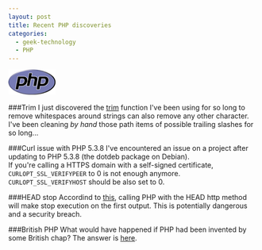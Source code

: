 ```yaml
---
layout: post
title: Recent PHP discoveries
categories:
  - geek-technology
  - PHP
---
```


<img src="/img/2011-08-25-recent-php-discoveries/php-med-trans.png" class="post-img"/>

###Trim
I just discovered the [trim](http://us.php.net/manual/en/function.trim.php "trim documentation") function I've been using for so long to remove whitespaces around strings can also remove any other character. I've been cleaning _by hand_ those path items of possible trailing slashes for so long...

###Curl issue with PHP 5.3.8
I've encountered an issue on a project after updating to PHP 5.3.8 (the dotdeb package on Debian).  
If you're calling a HTTPS domain with a self-signed certificate, `CURLOPT_SSL_VERIFYPEER` to 0 is not enough anymore. `CURLOPT_SSL_VERIFYHOST` should be also set to 0.

###HEAD stop
Accordind to [this](https://students.mimuw.edu.pl/~ai292615/php_head_trick.pdf), calling PHP with the HEAD http method will make stop execution on the first output. This is potentially dangerous and a security breach.

###British PHP
What would have happened if PHP had been invented by some British chap? The answer is [here](http://www.addedbytes.com/blog/if-php-were-british/).